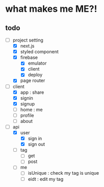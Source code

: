 # what makes me ME?!

## todo

- [ ] project setting
  - [x] next.js
  - [x] styled component
  - [x] firebase
    - [x] emulator
    - [x] client
    - [x] deploy
  - [x] page router
- [ ] client
  - [x] app : share
  - [x] signin
  - [x] signup
  - [ ] home : me
  - [ ] profile
  - [ ] about
- [ ] api
  - [x] user
    - [x] sign in
    - [x] sign out
  - [ ] tag
    - [ ] get
    - [ ] post
  - [ ] me
    - [ ] isUnique : check my tag is unique
    - [ ] eidt : edit my tag
